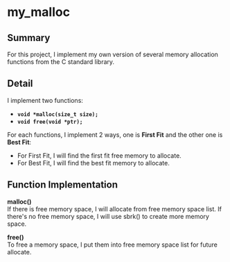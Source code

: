 # my_malloc

## Summary
For this project, I implement my own version of several memory allocation functions from the C standard library.

## Detail
I implement two functions:

* **`void *malloc(size_t size);`**   
* **`void free(void *ptr);`**

For each functions, I implement 2 ways, one is **First Fit** and the other one is **Best Fit**:
* For First Fit, I will find the first fit free memory to allocate.
* For Best Fit, I will find the best fit memory to allocate.

## Function Implementation
**malloc()**  
If there is free memory space, I will allocate from free memory space list. If there's no free memory space, I will use sbrk() to create more memory space.

**free()**  
To free a memory space, I put them into free memory space list for future allocate.
